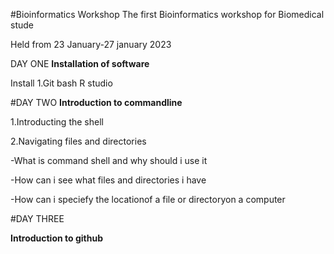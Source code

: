 #Bioinformatics Workshop
The first Bioinformatics workshop for Biomedical stude

Held from 23 January-27 january 2023

DAY ONE
**Installation of software**

Install 
1.Git bash
R studio

#DAY TWO
**Introduction to commandline**

1.Introducting the shell

2.Navigating files and directories

-What is command shell and why should i use it

-How can i see what files and directories i have

-How can i speciefy the locationof a file or directoryon a computer


 #DAY THREE

**Introduction to github**
